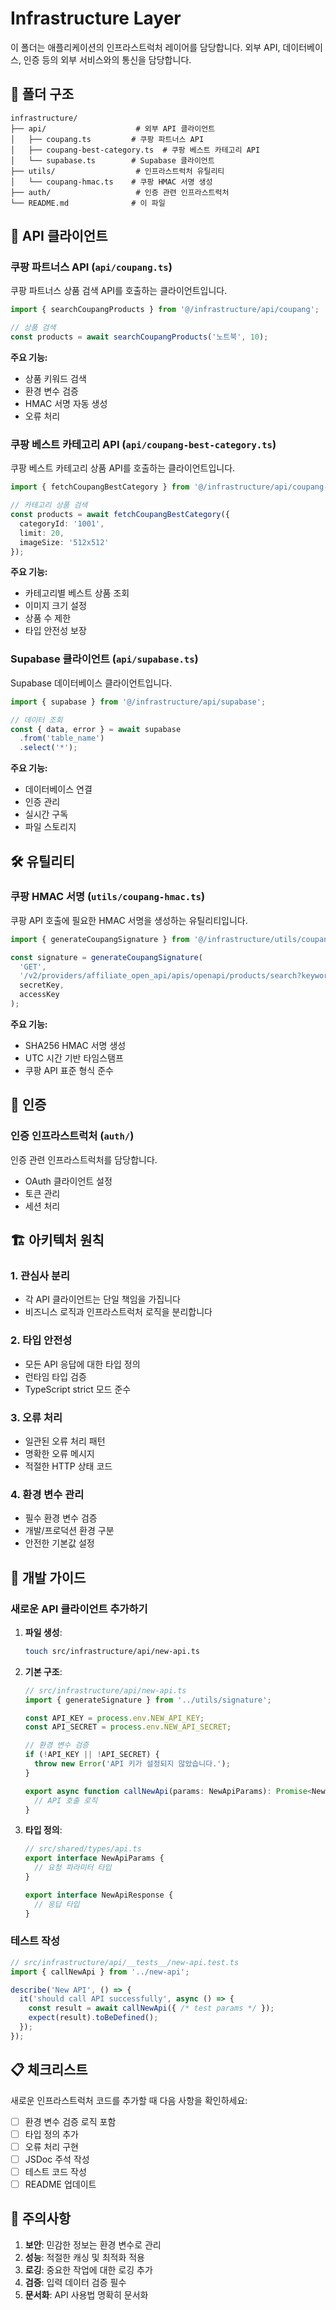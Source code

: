 # Infrastructure Layer

이 폴더는 애플리케이션의 인프라스트럭처 레이어를 담당합니다. 외부 API, 데이터베이스, 인증 등의 외부 서비스와의 통신을 담당합니다.

## 📁 폴더 구조

```
infrastructure/
├── api/                    # 외부 API 클라이언트
│   ├── coupang.ts         # 쿠팡 파트너스 API
│   ├── coupang-best-category.ts  # 쿠팡 베스트 카테고리 API
│   └── supabase.ts        # Supabase 클라이언트
├── utils/                  # 인프라스트럭처 유틸리티
│   └── coupang-hmac.ts    # 쿠팡 HMAC 서명 생성
├── auth/                   # 인증 관련 인프라스트럭처
└── README.md              # 이 파일
```

## 🔧 API 클라이언트

### 쿠팡 파트너스 API (`api/coupang.ts`)

쿠팡 파트너스 상품 검색 API를 호출하는 클라이언트입니다.

```typescript
import { searchCoupangProducts } from '@/infrastructure/api/coupang';

// 상품 검색
const products = await searchCoupangProducts('노트북', 10);
```

**주요 기능:**
- 상품 키워드 검색
- 환경 변수 검증
- HMAC 서명 자동 생성
- 오류 처리

### 쿠팡 베스트 카테고리 API (`api/coupang-best-category.ts`)

쿠팡 베스트 카테고리 상품 API를 호출하는 클라이언트입니다.

```typescript
import { fetchCoupangBestCategory } from '@/infrastructure/api/coupang-best-category';

// 카테고리 상품 검색
const products = await fetchCoupangBestCategory({
  categoryId: '1001',
  limit: 20,
  imageSize: '512x512'
});
```

**주요 기능:**
- 카테고리별 베스트 상품 조회
- 이미지 크기 설정
- 상품 수 제한
- 타입 안전성 보장

### Supabase 클라이언트 (`api/supabase.ts`)

Supabase 데이터베이스 클라이언트입니다.

```typescript
import { supabase } from '@/infrastructure/api/supabase';

// 데이터 조회
const { data, error } = await supabase
  .from('table_name')
  .select('*');
```

**주요 기능:**
- 데이터베이스 연결
- 인증 관리
- 실시간 구독
- 파일 스토리지

## 🛠️ 유틸리티

### 쿠팡 HMAC 서명 (`utils/coupang-hmac.ts`)

쿠팡 API 호출에 필요한 HMAC 서명을 생성하는 유틸리티입니다.

```typescript
import { generateCoupangSignature } from '@/infrastructure/utils/coupang-hmac';

const signature = generateCoupangSignature(
  'GET',
  '/v2/providers/affiliate_open_api/apis/openapi/products/search?keyword=노트북',
  secretKey,
  accessKey
);
```

**주요 기능:**
- SHA256 HMAC 서명 생성
- UTC 시간 기반 타임스탬프
- 쿠팡 API 표준 형식 준수

## 🔐 인증

### 인증 인프라스트럭처 (`auth/`)

인증 관련 인프라스트럭처를 담당합니다.

- OAuth 클라이언트 설정
- 토큰 관리
- 세션 처리

## 🏗️ 아키텍처 원칙

### 1. 관심사 분리
- 각 API 클라이언트는 단일 책임을 가집니다
- 비즈니스 로직과 인프라스트럭처 로직을 분리합니다

### 2. 타입 안전성
- 모든 API 응답에 대한 타입 정의
- 런타임 타입 검증
- TypeScript strict 모드 준수

### 3. 오류 처리
- 일관된 오류 처리 패턴
- 명확한 오류 메시지
- 적절한 HTTP 상태 코드

### 4. 환경 변수 관리
- 필수 환경 변수 검증
- 개발/프로덕션 환경 구분
- 안전한 기본값 설정

## 🔧 개발 가이드

### 새로운 API 클라이언트 추가하기

1. **파일 생성**:
   ```bash
   touch src/infrastructure/api/new-api.ts
   ```

2. **기본 구조**:
   ```typescript
   // src/infrastructure/api/new-api.ts
   import { generateSignature } from '../utils/signature';

   const API_KEY = process.env.NEW_API_KEY;
   const API_SECRET = process.env.NEW_API_SECRET;

   // 환경 변수 검증
   if (!API_KEY || !API_SECRET) {
     throw new Error('API 키가 설정되지 않았습니다.');
   }

   export async function callNewApi(params: NewApiParams): Promise<NewApiResponse> {
     // API 호출 로직
   }
   ```

3. **타입 정의**:
   ```typescript
   // src/shared/types/api.ts
   export interface NewApiParams {
     // 요청 파라미터 타입
   }

   export interface NewApiResponse {
     // 응답 타입
   }
   ```

### 테스트 작성

```typescript
// src/infrastructure/api/__tests__/new-api.test.ts
import { callNewApi } from '../new-api';

describe('New API', () => {
  it('should call API successfully', async () => {
    const result = await callNewApi({ /* test params */ });
    expect(result).toBeDefined();
  });
});
```

## 📋 체크리스트

새로운 인프라스트럭처 코드를 추가할 때 다음 사항을 확인하세요:

- [ ] 환경 변수 검증 로직 포함
- [ ] 타입 정의 추가
- [ ] 오류 처리 구현
- [ ] JSDoc 주석 작성
- [ ] 테스트 코드 작성
- [ ] README 업데이트

## 🚨 주의사항

1. **보안**: 민감한 정보는 환경 변수로 관리
2. **성능**: 적절한 캐싱 및 최적화 적용
3. **로깅**: 중요한 작업에 대한 로깅 추가
4. **검증**: 입력 데이터 검증 필수
5. **문서화**: API 사용법 명확히 문서화 